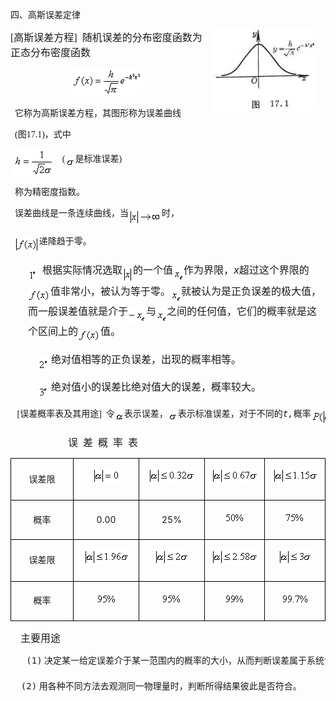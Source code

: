 <div class=Section1>
<p class=MsoNormal><span lang=ZH-CN style='font-family:宋体_GB2312'>四、高斯误差定律</span></p>
<p class=MsoBodyTextFirstIndent><img width=170 height=130
src="res/17e9d95da129bdd93c34fb6cc6aaaa52_5885_files/image002.jpg" align=right hspace=12
u1:shapes="_x0000_s1026"><span lang=EN-US style='font-size:12.0pt;font-family:
宋体_GB2312'>[</span><span lang=ZH-CN style='font-size:12.0pt;font-family:宋体_GB2312'>高斯误差方程</span><span
lang=EN-US style='font-size:12.0pt;font-family:宋体_GB2312'>]&nbsp; </span><span
lang=ZH-CN style='font-size:12.0pt;font-family:宋体_GB2312'>随机误差的分布密度函数为正态分布密度函数</span><span
lang=EN-US style='font-size:12.0pt;font-family:宋体_GB2312'>&nbsp;&nbsp;&nbsp;&nbsp;&nbsp;&nbsp;&nbsp;&nbsp;&nbsp;&nbsp;&nbsp;&nbsp;&nbsp;&nbsp;&nbsp;&nbsp;&nbsp;
</span></p>
<p class=MsoNormal align=center style='text-align:center;layout-grid-mode:char'><sub><span
lang=EN-US style='font-family:宋体_GB2312'><img width=112 height=44
src="res/17e9d95da129bdd93c34fb6cc6aaaa52_5885_files/image004.gif" u1:shapes="_x0000_i1025"></span></sub></p>
<pre><span lang=EN-US style='font-family:宋体_GB2312'>&nbsp; </span><span
lang=ZH-CN style='font-family:宋体_GB2312'>它称为高斯误差方程，其图形称为误差曲线</span></pre><pre><span
lang=EN-US style='font-family:宋体_GB2312'>&nbsp; (</span><span lang=ZH-CN
style='font-family:宋体_GB2312'>图</span><span lang=EN-US style='font-family:宋体_GB2312'>17.1)</span><span
lang=ZH-CN style='font-family:宋体_GB2312'>，式中</span></pre><pre><sub><span
lang=EN-US style='font-family:宋体_GB2312'>&nbsp; <img width=63 height=44
src="res/17e9d95da129bdd93c34fb6cc6aaaa52_5885_files/image006.gif" u1:shapes="_x0000_i1026"
align=absmiddle></span></sub><span lang=EN-US style='font-family:宋体_GB2312'>&nbsp;&nbsp;&nbsp;&nbsp;(</span><sub><span
lang=EN-US style='font-family:宋体_GB2312'><img width=16 height=15
src="res/17e9d95da129bdd93c34fb6cc6aaaa52_5885_files/image008.gif" u1:shapes="_x0000_i1027"
align=absmiddle></span></sub><span lang=ZH-CN style='font-family:宋体_GB2312'>是标准误差</span><span
lang=EN-US style='font-family:宋体_GB2312'>)</span></pre><pre><span lang=EN-US
style='font-family:宋体_GB2312'>&nbsp; </span><span lang=ZH-CN style='font-family:
宋体_GB2312'>称为精密度指数。</span></pre><pre><span lang=EN-US style='font-family:宋体_GB2312'>&nbsp; </span><span
lang=ZH-CN style='font-family:宋体_GB2312'>误差曲线是一条连续曲线，当</span><sub><span
lang=EN-US style='font-family:宋体_GB2312'><img width=53 height=27
src="res/17e9d95da129bdd93c34fb6cc6aaaa52_5885_files/image010.gif" u1:shapes="_x0000_i1028"
align=absmiddle></span></sub><span lang=ZH-CN style='font-family:宋体_GB2312'>时，</span></pre><pre><sub><span
lang=EN-US style='font-family:宋体_GB2312'>&nbsp; <img width=40 height=27
src="res/17e9d95da129bdd93c34fb6cc6aaaa52_5885_files/image012.gif" u1:shapes="_x0000_i1029"
align=absmiddle></span></sub><span lang=ZH-CN style='font-family:宋体_GB2312'>递降趋于零。</span></pre>
<p class=MsoList2 style='margin-left:21.0pt'><sub><span lang=EN-US
style='font-family:宋体_GB2312'><img width=15 height=20
src="res/17e9d95da129bdd93c34fb6cc6aaaa52_5885_files/image014.gif" u1:shapes="_x0000_i1030"
align=absmiddle></span></sub><span lang=EN-US style='font-size:12.0pt;
font-family:宋体_GB2312'>&nbsp; </span><span lang=ZH-CN style='font-size:12.0pt;
font-family:宋体_GB2312'>根据实际情况选取</span><sub><span lang=EN-US style='font-family:
宋体_GB2312'><img width=17 height=27
src="res/17e9d95da129bdd93c34fb6cc6aaaa52_5885_files/image016.gif" u1:shapes="_x0000_i1031"
align=absmiddle></span></sub><span lang=ZH-CN style='font-size:12.0pt;
font-family:宋体_GB2312'>的一个值</span><sub><span lang=EN-US style='font-family:
宋体_GB2312'><img width=17 height=24
src="res/17e9d95da129bdd93c34fb6cc6aaaa52_5885_files/image018.gif" u1:shapes="_x0000_i1032"
align=absmiddle></span></sub><span lang=ZH-CN style='font-size:12.0pt;
font-family:宋体_GB2312'>作为界限，</span><i><span lang=EN-US style='font-size:12.0pt'>x</span></i><span
lang=ZH-CN style='font-size:12.0pt;font-family:宋体_GB2312'>超过这个界限的</span><sub><span
lang=EN-US style='font-family:宋体_GB2312'><img width=36 height=21
src="res/17e9d95da129bdd93c34fb6cc6aaaa52_5885_files/image020.gif" u1:shapes="_x0000_i1033"
align=absmiddle></span></sub><span lang=ZH-CN style='font-size:12.0pt;
font-family:宋体_GB2312'>值非常小，被认为等于零。</span><sub><span lang=EN-US
style='font-family:宋体_GB2312'><img width=17 height=24
src="res/17e9d95da129bdd93c34fb6cc6aaaa52_5885_files/image022.gif" u1:shapes="_x0000_i1034"
align=absmiddle></span></sub><span lang=ZH-CN style='font-size:12.0pt;
font-family:宋体_GB2312'>就被认为是正负误差的极大值，而一般误差值就是介于</span><sub><span lang=EN-US
style='font-family:宋体_GB2312'><img width=29 height=24
src="res/17e9d95da129bdd93c34fb6cc6aaaa52_5885_files/image024.gif" u1:shapes="_x0000_i1035"
align=absmiddle></span></sub><span lang=ZH-CN style='font-size:12.0pt;
font-family:宋体_GB2312'>与</span><sub><span lang=EN-US style='font-family:宋体_GB2312'><img
width=17 height=24 src="res/17e9d95da129bdd93c34fb6cc6aaaa52_5885_files/image026.gif"
u1:shapes="_x0000_i1036" align=absmiddle></span></sub><span lang=ZH-CN
style='font-size:12.0pt;font-family:宋体_GB2312'>之间的任何值，它们的概率就是这个区间上的</span><sub><span
lang=EN-US style='font-family:宋体_GB2312'><img width=36 height=21
src="res/17e9d95da129bdd93c34fb6cc6aaaa52_5885_files/image028.gif" u1:shapes="_x0000_i1037"
align=absmiddle></span></sub><span lang=ZH-CN style='font-size:12.0pt;
font-family:宋体_GB2312'>值。</span></p>
<p class=MsoList3 style='margin-left:21.0pt'><span lang=EN-US style='font-size:
12.0pt;font-family:宋体_GB2312'>&nbsp;&nbsp;&nbsp; </span><sub><span lang=EN-US
style='font-family:宋体_GB2312'><img width=17 height=20
src="res/17e9d95da129bdd93c34fb6cc6aaaa52_5885_files/image030.gif" u1:shapes="_x0000_i1038"
align=absmiddle></span></sub><span lang=EN-US style='font-size:12.0pt;
font-family:宋体_GB2312'>&nbsp;</span><span lang=ZH-CN style='font-size:12.0pt;
font-family:宋体_GB2312'>绝对值相等的正负误差，出现的概率相等。</span></p>
<p class=MsoList3 style='margin-left:21.0pt'><span lang=EN-US style='font-size:
12.0pt;font-family:宋体_GB2312'>&nbsp;&nbsp;&nbsp; </span><sub><span lang=EN-US
style='font-family:宋体_GB2312'><img width=17 height=21
src="res/17e9d95da129bdd93c34fb6cc6aaaa52_5885_files/image032.gif" u1:shapes="_x0000_i1039"
align=absmiddle></span></sub><span lang=EN-US style='font-size:12.0pt;
font-family:宋体_GB2312'>&nbsp;</span><span lang=ZH-CN style='font-size:12.0pt;
font-family:宋体_GB2312'>绝对值小的误差比绝对值大的误差，概率较大。</span></p>
<pre><span lang=EN-US style='font-family:宋体_GB2312'>&nbsp;&nbsp; [</span><span
lang=ZH-CN style='font-family:宋体_GB2312'>误差概率表及其用途</span><span lang=EN-US
style='font-family:宋体_GB2312'>]&nbsp; </span><span lang=ZH-CN style='font-family:
宋体_GB2312'>令</span><sub><span lang=EN-US style='font-family:宋体_GB2312'><img
width=15 height=15 src="res/17e9d95da129bdd93c34fb6cc6aaaa52_5885_files/image034.gif"
u1:shapes="_x0000_i1040" align=absmiddle></span></sub><span lang=ZH-CN
style='font-family:宋体_GB2312'>表示误差，</span><sub><span lang=EN-US
style='font-family:宋体_GB2312'><img width=16 height=15
src="res/17e9d95da129bdd93c34fb6cc6aaaa52_5885_files/image036.gif" u1:shapes="_x0000_i1041"
align=absmiddle></span></sub><span lang=ZH-CN style='font-family:宋体_GB2312'>表示标准误差，对于不同的</span><i><span
lang=EN-US>t,</span></i><span lang=ZH-CN style='font-family:宋体_GB2312'>概率</span><sub><span
lang=EN-US style='font-family:宋体_GB2312'><img width=75 height=27
src="res/17e9d95da129bdd93c34fb6cc6aaaa52_5885_files/image038.gif" u1:shapes="_x0000_i1042"
align=absmiddle></span></sub><span lang=ZH-CN style='font-family:宋体_GB2312'>的取值如下表。</span></pre>
<p class=MsoBodyTextFirstIndent2><span lang=EN-US style='font-size:12.0pt;
font-family:宋体_GB2312'>&nbsp;&nbsp;&nbsp;&nbsp;&nbsp;&nbsp;&nbsp;&nbsp;&nbsp;&nbsp;&nbsp;&nbsp;&nbsp;&nbsp;&nbsp;&nbsp;&nbsp;&nbsp;&nbsp;&nbsp;&nbsp;&nbsp;
</span><span lang=ZH-CN style='font-size:12.0pt;font-family:宋体_GB2312'>误</span><span
lang=EN-US style='font-size:12.0pt;font-family:宋体_GB2312'>&nbsp; </span><span
lang=ZH-CN style='font-size:12.0pt;font-family:宋体_GB2312'>差</span><span
lang=EN-US style='font-size:12.0pt;font-family:宋体_GB2312'>&nbsp; </span><span
lang=ZH-CN style='font-size:12.0pt;font-family:宋体_GB2312'>概</span><span
lang=EN-US style='font-size:12.0pt;font-family:宋体_GB2312'>&nbsp; </span><span
lang=ZH-CN style='font-size:12.0pt;font-family:宋体_GB2312'>率</span><span
lang=EN-US style='font-size:12.0pt;font-family:宋体_GB2312'>&nbsp; </span><span
lang=ZH-CN style='font-size:12.0pt;font-family:宋体_GB2312'>表</span></p>
<table class=MsoNormalTable border=1 cellspacing=0 cellpadding=0
 style='border-collapse:collapse;border:none'>
 <tr style='height:29.3pt'>
  <td width=110 style='width:82.8pt;border:solid windowtext 1.0pt;padding:0mm 5.4pt 0mm 5.4pt;
  height:29.3pt'>
  <p class=MsoNormal align=center style='text-align:center;line-height:200%'><span
  lang=ZH-CN style='font-family:宋体_GB2312'>误差限</span></p>
  </td>
  <td width=110 style='width:82.8pt;border:solid windowtext 1.0pt;border-left:
  none;padding:0mm 5.4pt 0mm 5.4pt;height:29.3pt'>
  <p class=MsoNormal align=center style='text-align:center;line-height:200%'><sub><span
  lang=EN-US style='font-family:宋体_GB2312'><img width=44 height=27
  src="res/17e9d95da129bdd93c34fb6cc6aaaa52_5885_files/image040.gif" u1:shapes="_x0000_i1043"></span></sub></p>
  </td>
  <td width=110 style='width:82.8pt;border:solid windowtext 1.0pt;border-left:
  none;padding:0mm 5.4pt 0mm 5.4pt;height:29.3pt'>
  <p class=MsoNormal align=center style='text-align:center;line-height:200%'><sub><span
  lang=EN-US style='font-family:宋体_GB2312'><img width=76 height=27
  src="res/17e9d95da129bdd93c34fb6cc6aaaa52_5885_files/image042.gif" u1:shapes="_x0000_i1044"></span></sub></p>
  </td>
  <td width=110 style='width:82.8pt;border:solid windowtext 1.0pt;border-left:
  none;padding:0mm 5.4pt 0mm 5.4pt;height:29.3pt'>
  <p class=MsoNormal align=center style='text-align:center;line-height:200%'><sub><span
  lang=EN-US style='font-family:宋体_GB2312'><img width=76 height=27
  src="res/17e9d95da129bdd93c34fb6cc6aaaa52_5885_files/image044.gif" u1:shapes="_x0000_i1045"></span></sub></p>
  </td>
  <td width=110 style='width:82.8pt;border:solid windowtext 1.0pt;border-left:
  none;padding:0mm 5.4pt 0mm 5.4pt;height:29.3pt'>
  <p class=MsoNormal align=center style='text-align:center;line-height:200%'><sub><span
  lang=EN-US style='font-family:宋体_GB2312'><img width=73 height=27
  src="res/17e9d95da129bdd93c34fb6cc6aaaa52_5885_files/image046.gif" u1:shapes="_x0000_i1046"></span></sub></p>
  </td>
 </tr>
 <tr style='height:25.5pt'>
  <td width=110 style='width:82.8pt;border:solid windowtext 1.0pt;border-top:
  none;padding:0mm 5.4pt 0mm 5.4pt;height:25.5pt'>
  <p class=MsoNormal align=center style='text-align:center;line-height:200%'><span
  lang=ZH-CN style='font-family:宋体_GB2312'>概率</span></p>
  </td>
  <td width=110 style='width:82.8pt;border-top:none;border-left:none;
  border-bottom:solid windowtext 1.0pt;border-right:solid windowtext 1.0pt;
  padding:0mm 5.4pt 0mm 5.4pt;height:25.5pt'>
  <p class=MsoNormal align=center style='text-align:center;line-height:200%'><span
  lang=EN-US>0.00</span></p>
  </td>
  <td width=110 style='width:82.8pt;border-top:none;border-left:none;
  border-bottom:solid windowtext 1.0pt;border-right:solid windowtext 1.0pt;
  padding:0mm 5.4pt 0mm 5.4pt;height:25.5pt'>
  <p class=MsoNormal align=center style='text-align:center;line-height:200%'><span
  lang=EN-US>25%</span></p>
  </td>
  <td width=110 style='width:82.8pt;border-top:none;border-left:none;
  border-bottom:solid windowtext 1.0pt;border-right:solid windowtext 1.0pt;
  padding:0mm 5.4pt 0mm 5.4pt;height:25.5pt'>
  <p class=MsoNormal align=center style='text-align:center;line-height:200%'><sub><span
  lang=EN-US style='font-family:宋体_GB2312'><img width=33 height=19
  src="res/17e9d95da129bdd93c34fb6cc6aaaa52_5885_files/image048.gif" u1:shapes="_x0000_i1047"></span></sub></p>
  </td>
  <td width=110 style='width:82.8pt;border-top:none;border-left:none;
  border-bottom:solid windowtext 1.0pt;border-right:solid windowtext 1.0pt;
  padding:0mm 5.4pt 0mm 5.4pt;height:25.5pt'>
  <p class=MsoNormal align=center style='text-align:center;line-height:200%'><sub><span
  lang=EN-US style='font-family:宋体_GB2312'><img width=35 height=19
  src="res/17e9d95da129bdd93c34fb6cc6aaaa52_5885_files/image050.gif" u1:shapes="_x0000_i1048"></span></sub></p>
  </td>
 </tr>
 <tr style='height:25.15pt'>
  <td width=110 style='width:82.8pt;border:solid windowtext 1.0pt;border-top:
  none;padding:0mm 5.4pt 0mm 5.4pt;height:25.15pt'>
  <p class=MsoNormal align=center style='text-align:center;line-height:200%'><span
  lang=ZH-CN style='font-family:宋体_GB2312'>误差限</span></p>
  </td>
  <td width=110 style='width:82.8pt;border-top:none;border-left:none;
  border-bottom:solid windowtext 1.0pt;border-right:solid windowtext 1.0pt;
  padding:0mm 5.4pt 0mm 5.4pt;height:25.15pt'>
  <p class=MsoNormal align=center style='text-align:center;line-height:200%'><sub><span
  lang=EN-US style='font-family:宋体_GB2312'><img width=73 height=27
  src="res/17e9d95da129bdd93c34fb6cc6aaaa52_5885_files/image052.gif" u1:shapes="_x0000_i1049"></span></sub></p>
  </td>
  <td width=110 style='width:82.8pt;border-top:none;border-left:none;
  border-bottom:solid windowtext 1.0pt;border-right:solid windowtext 1.0pt;
  padding:0mm 5.4pt 0mm 5.4pt;height:25.15pt'>
  <p class=MsoNormal align=center style='text-align:center;line-height:200%'><sub><span
  lang=EN-US style='font-family:宋体_GB2312'><img width=56 height=27
  src="res/17e9d95da129bdd93c34fb6cc6aaaa52_5885_files/image054.gif" u1:shapes="_x0000_i1050"></span></sub></p>
  </td>
  <td width=110 style='width:82.8pt;border-top:none;border-left:none;
  border-bottom:solid windowtext 1.0pt;border-right:solid windowtext 1.0pt;
  padding:0mm 5.4pt 0mm 5.4pt;height:25.15pt'>
  <p class=MsoNormal align=center style='text-align:center;line-height:200%'><sub><span
  lang=EN-US style='font-family:宋体_GB2312'><img width=76 height=27
  src="res/17e9d95da129bdd93c34fb6cc6aaaa52_5885_files/image056.gif" u1:shapes="_x0000_i1051"></span></sub></p>
  </td>
  <td width=110 style='width:82.8pt;border-top:none;border-left:none;
  border-bottom:solid windowtext 1.0pt;border-right:solid windowtext 1.0pt;
  padding:0mm 5.4pt 0mm 5.4pt;height:25.15pt'>
  <p class=MsoNormal align=center style='text-align:center;line-height:200%'><sub><span
  lang=EN-US style='font-family:宋体_GB2312'><img width=55 height=27
  src="res/17e9d95da129bdd93c34fb6cc6aaaa52_5885_files/image058.gif" u1:shapes="_x0000_i1052"></span></sub></p>
  </td>
 </tr>
 <tr style='height:21.25pt'>
  <td width=110 style='width:82.8pt;border:solid windowtext 1.0pt;border-top:
  none;padding:0mm 5.4pt 0mm 5.4pt;height:21.25pt'>
  <p class=MsoNormal align=center style='text-align:center;line-height:200%'><span
  lang=ZH-CN style='font-family:宋体_GB2312'>概率</span></p>
  </td>
  <td width=110 style='width:82.8pt;border-top:none;border-left:none;
  border-bottom:solid windowtext 1.0pt;border-right:solid windowtext 1.0pt;
  padding:0mm 5.4pt 0mm 5.4pt;height:21.25pt'>
  <p class=MsoNormal align=center style='text-align:center;line-height:200%'><sub><span
  lang=EN-US style='font-family:宋体_GB2312'><img width=33 height=19
  src="res/17e9d95da129bdd93c34fb6cc6aaaa52_5885_files/image060.gif" u1:shapes="_x0000_i1053"></span></sub></p>
  </td>
  <td width=110 style='width:82.8pt;border-top:none;border-left:none;
  border-bottom:solid windowtext 1.0pt;border-right:solid windowtext 1.0pt;
  padding:0mm 5.4pt 0mm 5.4pt;height:21.25pt'>
  <p class=MsoNormal align=center style='text-align:center;line-height:200%'><sub><span
  lang=EN-US style='font-family:宋体_GB2312'><img width=33 height=19
  src="res/17e9d95da129bdd93c34fb6cc6aaaa52_5885_files/image062.gif" u1:shapes="_x0000_i1054"></span></sub></p>
  </td>
  <td width=110 style='width:82.8pt;border-top:none;border-left:none;
  border-bottom:solid windowtext 1.0pt;border-right:solid windowtext 1.0pt;
  padding:0mm 5.4pt 0mm 5.4pt;height:21.25pt'>
  <p class=MsoNormal align=center style='text-align:center;line-height:200%'><sub><span
  lang=EN-US style='font-family:宋体_GB2312'><img width=33 height=19
  src="res/17e9d95da129bdd93c34fb6cc6aaaa52_5885_files/image064.gif" u1:shapes="_x0000_i1055"></span></sub></p>
  </td>
  <td width=110 style='width:82.8pt;border-top:none;border-left:none;
  border-bottom:solid windowtext 1.0pt;border-right:solid windowtext 1.0pt;
  padding:0mm 5.4pt 0mm 5.4pt;height:21.25pt'>
  <p class=MsoNormal align=center style='text-align:center;line-height:200%'><sub><span
  lang=EN-US style='font-family:宋体_GB2312'><img width=45 height=19
  src="res/17e9d95da129bdd93c34fb6cc6aaaa52_5885_files/image066.gif" u1:shapes="_x0000_i1056"></span></sub></p>
  </td>
 </tr>
</table>
<p class=MsoCaption><span lang=EN-US style='font-size:12.0pt;font-family:宋体_GB2312'>&nbsp;&nbsp;&nbsp;
</span><span lang=ZH-CN style='font-size:12.0pt;font-family:宋体_GB2312'>主要用途</span></p>
<pre><span lang=EN-US>&nbsp;&nbsp; (1)</span><span lang=EN-US style='font-family:
宋体_GB2312'> </span><span lang=ZH-CN style='font-family:宋体_GB2312'>决定某一给定误差介于某一范围内的概率的大小，从而判断误差属于系统误差随机误差。例如当误差的绝对值大于</span><sub><span
lang=EN-US style='font-family:宋体_GB2312'><img width=23 height=19
src="res/17e9d95da129bdd93c34fb6cc6aaaa52_5885_files/image068.gif" u1:shapes="_x0000_i1057"
align=absmiddle></span></sub><span lang=ZH-CN style='font-family:宋体_GB2312'>时</span><span
lang=EN-US style='font-family:宋体_GB2312'>(</span><span lang=ZH-CN
style='font-family:宋体_GB2312'>其可能性只有</span><sub><span lang=EN-US
style='font-family:宋体_GB2312'><img width=39 height=20
src="res/17e9d95da129bdd93c34fb6cc6aaaa52_5885_files/image070.gif" u1:shapes="_x0000_i1058"
align=absmiddle></span></sub><span lang=EN-US style='font-family:宋体_GB2312'>)</span><span
lang=ZH-CN style='font-family:宋体_GB2312'>，则不能相信是随机误差。</span></pre><pre><span
lang=EN-US>&nbsp; (2)</span><span lang=EN-US style='font-family:宋体_GB2312'> </span><span
lang=ZH-CN style='font-family:宋体_GB2312'>用各种不同方法去观测同一物理量时，判断所得结果彼此是否符合。</span></pre></div>
